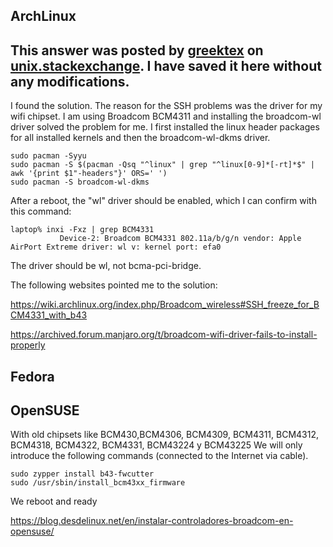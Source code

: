 ## ArchLinux

This answer was posted by [greektex](https://unix.stackexchange.com/users/449362/greektex) on [unix.stackexchange](https://unix.stackexchange.com/questions/627451/unresponsive-ssh-session-in-manjaro-arch-linux-after-using-scp-rsync).
I have saved it here without any modifications.
-------------
I found the solution. The reason for the SSH problems was the driver for my wifi chipset. I am using Broadcom BCM4311 and installing the broadcom-wl driver solved the problem for me. I first installed the linux header packages for all installed kernels and then the broadcom-wl-dkms driver.
```
sudo pacman -Syyu
sudo pacman -S $(pacman -Qsq "^linux" | grep "^linux[0-9]*[-rt]*$" | awk '{print $1"-headers"}' ORS=' ')
sudo pacman -S broadcom-wl-dkms
```
After a reboot, the "wl" driver should be enabled, which I can confirm with this command:
```
laptop% inxi -Fxz | grep BCM4331
           Device-2: Broadcom BCM4331 802.11a/b/g/n vendor: Apple AirPort Extreme driver: wl v: kernel port: efa0 
```
The driver should be wl, not bcma-pci-bridge.

The following websites pointed me to the solution:

https://wiki.archlinux.org/index.php/Broadcom_wireless#SSH_freeze_for_BCM4331_with_b43

https://archived.forum.manjaro.org/t/broadcom-wifi-driver-fails-to-install-properly


## Fedora

## OpenSUSE

With old chipsets like BCM430,BCM4306, BCM4309, BCM4311, BCM4312, BCM4318, BCM4322, BCM4331, BCM43224 y BCM43225 We will only introduce the following commands (connected to the Internet via cable).
```
sudo zypper install b43-fwcutter
sudo /usr/sbin/install_bcm43xx_firmware
```
We reboot and ready


https://blog.desdelinux.net/en/instalar-controladores-broadcom-en-opensuse/
